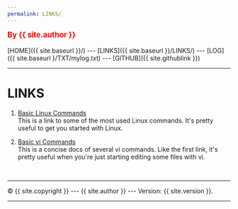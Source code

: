 ```yaml
---
permalink: LINKS/
---
```

<span style="color:red; font-weight:bold; font-size:larger;">By {{ site.author }}</span>
<br><br>
[HOME]({{ site.baseurl }}/) ---
[LINKS]({{ site.baseurl }}/LINKS/) ---
[LOG]({{ site.baseurl }/TXT/mylog.txt) ---
[GITHUB]({{ site.githublink }})
<br>
<hr>

# LINKS

1. [Basic Linux Commands](https://linuxopsys.com/topics/basic-linux-commands)<br>
This is a link to some of the most used Linux commands.
It's pretty useful to get you started with Linux.

2. [Basic vi Commands](https://www.cs.colostate.edu/helpdocs/vi.html)<br>
This is a concise docs of several vi commands.
Like the first link, it's pretty useful when you're just starting editing some files with vi.

<br>
<hr>
&copy; {{ site.copyright }} --- {{ site.author }} --- Version: {{ site.version }}.
<hr>
<br> 
